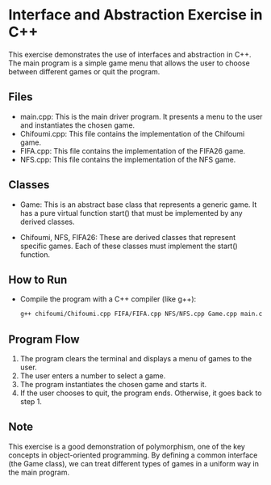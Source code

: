 # Interface and Abstraction Exercise in C++

This exercise demonstrates the use of interfaces and abstraction in C++. The main program is a simple game menu that allows the user to choose between different games or quit the program.

## Files

- main.cpp: This is the main driver program. It presents a menu to the user and instantiates the chosen game.
- Chifoumi.cpp: This file contains the implementation of the Chifoumi game.
- FIFA.cpp: This file contains the implementation of the FIFA26 game.
- NFS.cpp: This file contains the implementation of the NFS game.

## Classes

- Game: This is an abstract base class that represents a generic game. It has a pure virtual function start() that must be implemented by any derived classes.

- Chifoumi, NFS, FIFA26: These are derived classes that represent specific games. Each of these classes must implement the start() function.

## How to Run

- Compile the program with a C++ compiler (like g++):
   ```bash
   g++ chifoumi/Chifoumi.cpp FIFA/FIFA.cpp NFS/NFS.cpp Game.cpp main.cpp -o game
   ```
## Program Flow

1. The program clears the terminal and displays a menu of games to the user.
2. The user enters a number to select a game.
3. The program instantiates the chosen game and starts it.
4. If the user chooses to quit, the program ends. Otherwise, it goes back to step 1.

## Note

This exercise is a good demonstration of polymorphism, one of the key concepts in object-oriented programming. By defining a common interface (the Game class), we can treat different types of games in a uniform way in the main program.
